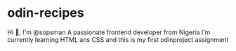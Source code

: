 # odin-recipes
Hi 👋, I'm @sopsman
A passionate frontend developer from Nigeria
I’m currently learning HTML ans CSS and this is my first odinproject assignment
